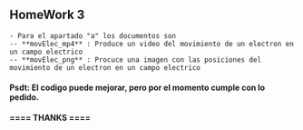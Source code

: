 ## **HomeWork 3**
```
- Para el apartado "a" los documentos son 
-- **movElec_mp4** : Produce un video del movimiento de un electron en un campo electrico
-- **movElec_png** : Procuce una imagen con las posiciones del movimiento de un electron en un campo electrico
```



#### Psdt: El codigo puede mejorar, pero por el momento cumple con lo pedido.

**==== THANKS ====**